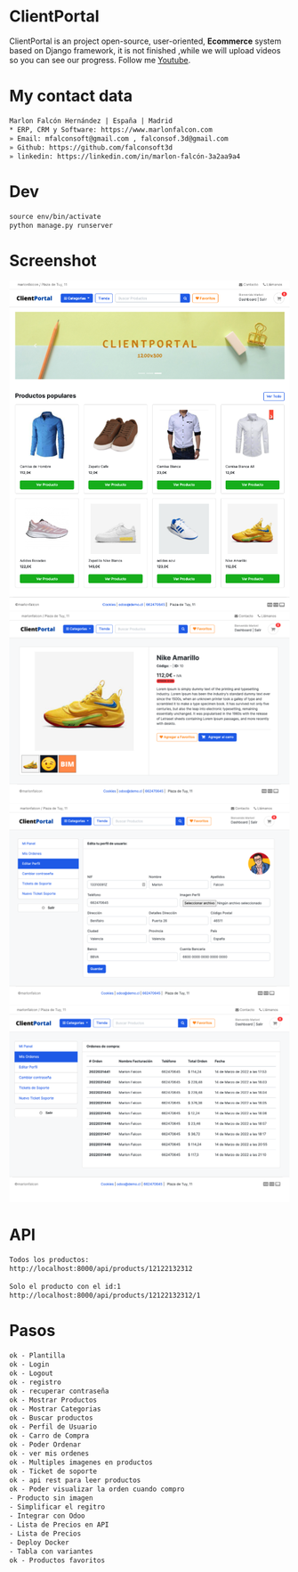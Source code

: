 # ClientPortal

ClientPortal is an project open-source, user-oriented, **Ecommerce** system based on Django framework, it is not finished ,while we will upload videos so you can see our progress. Follow me [Youtube](https://www.youtube.com/channel/UCM93kgnjXu393jgKjjSkUjQ).

# My contact data
```
Marlon Falcón Hernández | España | Madrid
* ERP, CRM y Software: https://www.marlonfalcon.com
» Email: mfalconsoft@gmail.com , falconsof.3d@gmail.com
» Github: https://github.com/falconsoft3d
» linkedin: https://linkedin.com/in/marlon-falcón-3a2aa9a4
```

# Dev
```
source env/bin/activate
python manage.py runserver
```

# Screenshot
![Alt text](https://github.com/falconsoft3d/clientportal/blob/main/marketing/01.png?raw=true "clientportal01")
![Alt text](https://github.com/falconsoft3d/clientportal/blob/main/marketing/02.png?raw=true "clientportal02")
![Alt text](https://github.com/falconsoft3d/clientportal/blob/main/marketing/03.png?raw=true "clientportal03")
![Alt text](https://github.com/falconsoft3d/clientportal/blob/main/marketing/04.png?raw=true "clientportal04")

# API
```
Todos los productos:
http://localhost:8000/api/products/12122132312

Solo el producto con el id:1
http://localhost:8000/api/products/12122132312/1
```

# Pasos
```
ok - Plantilla
ok - Login
ok - Logout
ok - registro
ok - recuperar contraseña
ok - Mostrar Productos
ok - Mostrar Categorias
ok - Buscar productos
ok - Perfil de Usuario
ok - Carro de Compra
ok - Poder Ordenar
ok - ver mis ordenes
ok - Multiples imagenes en productos
ok - Ticket de soporte
ok - api rest para leer productos
ok - Poder visualizar la orden cuando compro
- Producto sin imagen
- Simplificar el regitro
- Integrar con Odoo
- Lista de Precios en API
- Lista de Precios
- Deploy Docker
- Tabla con variantes
ok - Productos favoritos
```


